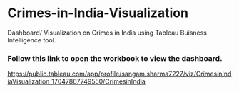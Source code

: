 # Crimes-in-India-Visualization
Dashboard/ Visualization on Crimes in India using Tableau Buisness Intelligence tool.
### Follow this link to open the workbook to view the dashboard.
https://public.tableau.com/app/profile/sangam.sharma7227/viz/CrimesinIndiaVisualization_17047867749550/CrimesinIndia
